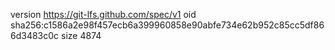 version https://git-lfs.github.com/spec/v1
oid sha256:c1586a2e98f457ecb6a399960858e90abfe734e62b952c85cc5df866d3483c0c
size 4874
